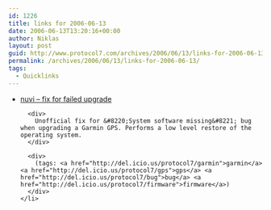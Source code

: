 ```yaml
---
id: 1226
title: links for 2006-06-13
date: 2006-06-13T13:20:16+00:00
author: Niklas
layout: post
guid: http://www.protocol7.com/archives/2006/06/13/links-for-2006-06-13/
permalink: /archives/2006/06/13/links-for-2006-06-13/
tags:
  - Quicklinks
---
```

<div class='microid-871630f109115efcb61c97f28e8d5dbaca6c9b0f'>
  <ul>
    <li>
      <div>
        <a href="http://www.gpspassion.com/forumsen/topic.asp?TOPIC_ID=52810">nuvi &#8211; fix for failed upgrade</a>
      </div>
      
      <div>
        Unofficial fix for &#8220;System software missing&#8221; bug when upgrading a Garmin GPS. Performs a low level restore of the operating system.
      </div>
      
      <div>
        (tags: <a href="http://del.icio.us/protocol7/garmin">garmin</a> <a href="http://del.icio.us/protocol7/gps">gps</a> <a href="http://del.icio.us/protocol7/bug">bug</a> <a href="http://del.icio.us/protocol7/firmware">firmware</a>)
      </div>
    </li>
  </ul>
</div>
